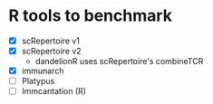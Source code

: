 # R tools to benchmark

- [x] scRepertoire v1
- [x] scRepertoire v2
    - dandelionR uses scRepertoire's combineTCR
- [x] immunarch
- [ ] Platypus
- [ ] Immcantation (R)
